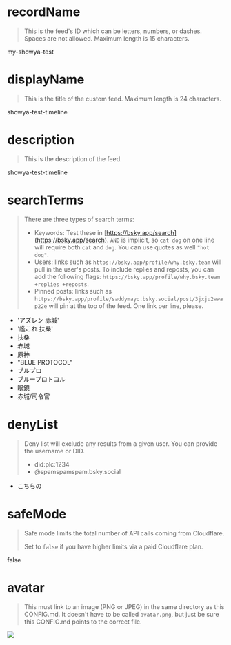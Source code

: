 
# recordName

> This is the feed's ID which can be letters, numbers, or dashes. Spaces are not allowed. Maximum length is 15 characters.

my-showya-test

# displayName

> This is the title of the custom feed. Maximum length is 24 characters.

showya-test-timeline

# description

> This is the description of the feed.

showya-test-timeline

# searchTerms

> There are three types of search terms:
>
> - Keywords: Test these in [https://bsky.app/search](https://bsky.app/search). `AND` is implicit, so `cat dog` on one line will require both `cat` and `dog`. You can use quotes as well `"hot dog"`.
> - Users: links such as `https://bsky.app/profile/why.bsky.team` will pull in the user's posts. To include replies and reposts, you can add the following flags: `https://bsky.app/profile/why.bsky.team +replies +reposts`.
> - Pinned posts: links such as `https://bsky.app/profile/saddymayo.bsky.social/post/3jxju2wwap22e` will pin at the top of the feed. One link per line, please.

- 'アズレン 赤城'
- '艦これ 扶桑'
- 扶桑
- 赤城
- 原神
- "BLUE PROTOCOL"
- ブルプロ
- ブループロトコル
- 眼鏡
- 赤城\/司令官

# denyList

> Deny list will exclude any results from a given user. You can provide the username or DID.
>
> - did:plc:1234
> - @spamspamspam.bsky.social

- こちらの

# safeMode

> Safe mode limits the total number of API calls coming from Cloudflare.
>
> Set to `false` if you have higher limits via a paid Cloudflare plan.

false

# avatar

> This must link to an image (PNG or JPEG) in the same directory as this CONFIG.md. It doesn't have to be called `avatar.png`, but just be sure this CONFIG.md points to the correct file.

![](avatar.png)
